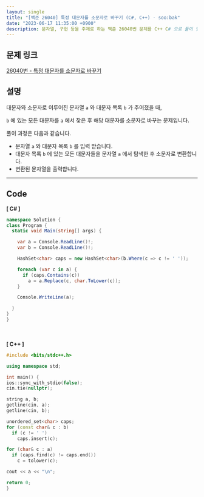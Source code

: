 ```yaml
---
layout: single
title: "[백준 26040] 특정 대문자를 소문자로 바꾸기 (C#, C++) - soo:bak"
date: "2023-06-17 11:35:00 +0900"
description: 문자열, 구현 등을 주제로 하는 백준 26040번 문제를 C++ C# 으로 풀이 및 해설
---
```


## 문제 링크
  [26040번 - 특정 대문자를 소문자로 바꾸기](https://www.acmicpc.net/problem/26040)

## 설명
대문자와 소문자로 이루어진 문자열 `a` 와 대문자 목록 `b` 가 주어졌을 때, <br>

`b` 에 있는 모든 대문자를 `a` 에서 찾은 후 해당 대문자를 소문자로 바꾸는 문제입니다. <br>

풀이 과정은 다음과 같습니다. <br>

- 문자열 `a` 와 대문자 목록 `b` 를 입력 받습니다. <br>
- 대문자 목록 `b` 에 있는 모든 대문자들을 문자열 `a` 에서 탐색한 후 소문자로 변환합니다. <br>
- 변환된 문자열을 출력합니다. <br>

- - -

## Code
<b>[ C# ] </b>
<br>

  ```c#
namespace Solution {
  class Program {
    static void Main(string[] args) {

      var a = Console.ReadLine()!;
      var b = Console.ReadLine()!;

      HashSet<char> caps = new HashSet<char>(b.Where(c => c != ' '));

      foreach (var c in a) {
        if (caps.Contains(c))
          a = a.Replace(c, char.ToLower(c));
      }

      Console.WriteLine(a);

    }
  }
}
  ```
<br><br>
<b>[ C++ ] </b>
<br>

  ```c++
#include <bits/stdc++.h>

using namespace std;

int main() {
  ios::sync_with_stdio(false);
  cin.tie(nullptr);

  string a, b;
  getline(cin, a);
  getline(cin, b);

  unordered_set<char> caps;
  for (const char& c : b)
    if (c != ' ')
      caps.insert(c);

  for (char& c : a)
    if (caps.find(c) != caps.end())
      c = tolower(c);

  cout << a << "\n";

  return 0;
}
  ```
